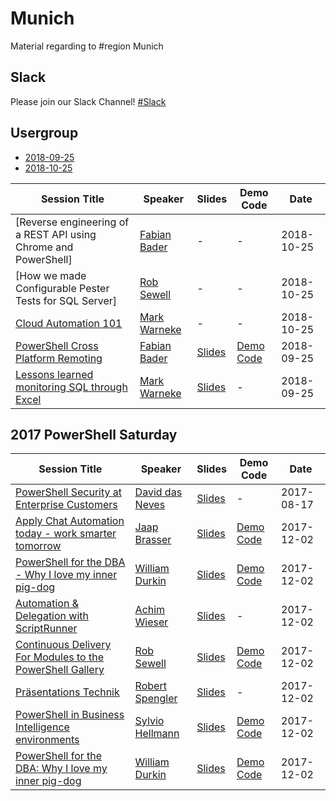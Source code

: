 # Munich

Material regarding to #region Munich

## Slack

Please join our Slack Channel!
[#Slack](https://powershell-ug.com/wp-login.php?action=slack-invitation)

## Usergroup

- [2018-09-25](https://www.meetup.com/German-PowerShell-Usergroup/events/254444660/)
- [2018-10-25](https://www.meetup.com/German-PowerShell-Usergroup/events/254472804/)


| Session Title  | Speaker | Slides | Demo Code | Date |
| ------------- | ------------- | ------------- | ------------- | ------------- |
| [Reverse engineering of a REST API using Chrome and PowerShell] | [Fabian Bader](https://twitter.com/fabian_bader/) | - | - | 2018-10-25 |
| [How we made Configurable Pester Tests for SQL Server] |  [Rob Sewell](https://sqldbawithAbeard.com) | -| - | 2018-10-25 |
| [Cloud Automation 101](https://markwarneke.me/Cloud-Automation-101) | [Mark Warneke](https://twitter.com/mark_mit_k_/) | - | - | 2018-10-25 |
| [PowerShell Cross Platform Remoting](https://github.com/GPSUG/Munich/tree/master/Usergroup/2018-09-25/PowerShell%20Cross%20Platform%20Remoting%20-%20Fabian%20Bader) | [Fabian Bader](https://twitter.com/fabian_bader/) | [Slides](https://github.com/GPSUG/Munich/tree/master/Usergroup/2018-09-25/PowerShell%20Cross%20Platform%20Remoting%20-%20Fabian%20Bader/PowerShell%20Cross%20/Platform%20Remoting.pdf) | [Demo Code](https://github.com/GPSUG/Munich/tree/master/Usergroup/2018-09-25/PowerShell%20Cross%20Platform%20Remoting%20-%20Fabian%20Bader/) | 2018-09-25 |
| [Lessons learned monitoring SQL through Excel](https://github.com/GPSUG/Munich/tree/master/Usergroup/2018-09-25/Lessons%20learned%20monitoring%20SQL%20through%20Excel) |  [Mark Warneke](https://twitter.com/mark_mit_k_) | [Slides]() | - | 2018-09-25 |

## 2017 PowerShell Saturday

| Session Title  | Speaker | Slides | Demo Code | Date |
| ------------- | ------------- | ------------- | ------------- | ------------- |
| [PowerShell Security at Enterprise Customers](https://github.com/GPSUG/Munich/tree/master/PowerShell%20Saturday/David%20das%20Neves%20-%20PSSecurity) | [David das Neves](https://github.com/ddneves) | [Slides](https://github.com/GPSUG/Munich/blob/master/PowerShell%20Saturday/David%20das%20Neves%20-%20PSSecurity/PSConfEU17_Security_Session.zip) | - | 2017-08-17 |
| [Apply Chat Automation today - work smarter tomorrow](https://github.com/GPSUG/Munich/tree/master/PowerShell%20Saturday/Jaap%20Brasser%20-%20Chat%20Automation) | [Jaap Brasser](https://github.com/jaapbrasser) | [Slides](https://github.com/GPSUG/Munich/blob/master/PowerShell%20Saturday/Jaap%20Brasser%20-%20Chat%20Automation/Apply%20Chat%20Automation%20today%20-%20work%20smarter%20tomorrow.pdf) | [Demo Code](https://github.com/GPSUG/Munich/blob/master/PowerShell%20Saturday/Jaap%20Brasser%20-%20Chat%20Automation/Demo.zip) | 2017-12-02 |
| [PowerShell for the DBA - Why I love my inner pig-dog](https://github.com/GPSUG/Munich/tree/master/PowerShell%20Saturday/William%20Durkin) |  [William Durkin](https://github.com/sql-williamd) |  [Slides](https://github.com/GPSUG/Munich/blob/master/PowerShell%20Saturday/William%20Durkin/PowerShell%20for%20the%20DBA.pptx) | [Demo Code](https://github.com/GPSUG/Munich/blob/master/PowerShell%20Saturday/William%20Durkin/dbatools%20demo.txt) | 2017-12-02 |
| [Automation & Delegation with ScriptRunner](https://github.com/GPSUG/Munich/tree/master/PowerShell%20Saturday/Achim%20Wieser%20-%20ScriptRunner) | [Achim Wieser](https://www.scriptrunner.com) | [Slides](https://github.com/GPSUG/Munich/blob/master/PowerShell%20Saturday/Achim%20Wieser%20-%20ScriptRunner/ScriptRunner_2018_for_Geeks_EN.pptx) | - | 2017-12-02 |
| [Continuous Delivery For Modules to the PowerShell Gallery](https://github.com/GPSUG/Munich/tree/master/PowerShell%20Saturday/PowerShell%20Saturday%20Munich%20-%20Continuous%20Delivery) | [Rob Sewell](https://sqldbawithAbeard.com) | [Slides](https://github.com/GPSUG/Munich/blob/master/PowerShell%20Saturday/PowerShell%20Saturday%20Munich%20-%20Continuous%20Delivery/Continuous%20Delivery%20For%20Modules%20To%20PowerShell%20Gallery.pptx) | [Demo Code](https://github.com/GPSUG/Munich/blob/master/PowerShell%20Saturday/PowerShell%20Saturday%20Munich%20-%20Continuous%20Delivery/Demo.ps1) |  2017-12-02 |
| [Präsentations Technik](https://github.com/GPSUG/Munich/tree/master/PowerShell%20Saturday/Robert%20Spengler) | [Robert Spengler](https://www.robert-spengler.de)| [Slides](https://github.com/GPSUG/Munich/blob/master/PowerShell%20Saturday/Robert%20Spengler/SPENGLER%20Tipps%20Slides.pdf) | - | 2017-12-02 | 
| [PowerShell in Business Intelligence environments](https://github.com/GPSUG/Munich/tree/master/PowerShell%20Saturday/Sylvio%20Hellmann) | [Sylvio Hellmann](http://sylvioh.wordpress.com) | [Slides](https://github.com/GPSUG/Munich/blob/master/PowerShell%20Saturday/Sylvio%20Hellmann/PSSaturDay_Sylvio.zip) | [Demo Code](https://github.com/GPSUG/Munich/blob/master/PowerShell%20Saturday/Sylvio%20Hellmann/PSSaturDay_Sylvio.zip) | 2017-12-02 | 
| [PowerShell for the DBA: Why I love my inner pig-dog](https://github.com/GPSUG/Munich/tree/master/PowerShell%20Saturday/William%20Durkin) | [William Durkin](http://williamdurkin.com/) | [Slides](https://github.com/GPSUG/Munich/blob/master/PowerShell%20Saturday/William%20Durkin/PowerShell%20for%20the%20DBA.pptx) | [Demo Code](https://github.com/GPSUG/Munich/blob/master/PowerShell%20Saturday/William%20Durkin/dbatools%20demo.txt) | 2017-12-02 |